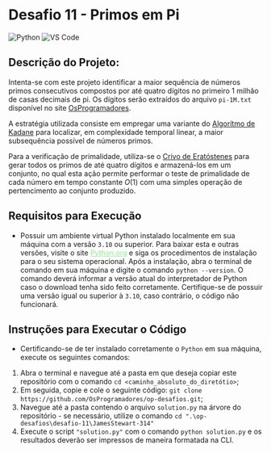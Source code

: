 # Desafio 11 - Primos em Pi
![Python](https://img.shields.io/badge/Python-512BD4?style=flat&logo=python&logoColor=yellow)
![VS Code](https://img.shields.io/badge/VScode-007ACC?style=flat&logo=visualstudiocode&logoColor=white)

## Descrição do Projeto:
Intenta-se com este projeto identificar a maior sequência de números primos consecutivos
compostos por até quatro dígitos no primeiro 1 milhão de casas decimais de pi. Os dígitos serão extraídos do arquivo `pi-1M.txt` disponível no site [OsProgramadores](https://osprogramadores.com/).

A estratégia utilizada consiste em empregar uma variante do
[Algorítmo de Kadane](https://pt.wikipedia.org/wiki/Sublista_cont%C3%ADgua_de_soma_m%C3%A1xima) para localizar, em complexidade
temporal linear, a maior subsequência possível de números primos.

Para a verificação de primalidade, utiliza-se o [Crivo de Eratóstenes](https://pt.wikipedia.org/wiki/Crivo_de_Erat%C3%B3stenes#:~:text=O%20Crivo%20de%20Erat%C3%B3stenes%20%C3%A9,Biblioteca%20de%20Alexandria%20desde%20247)
para gerar todos os primos de até quatro dígitos e armazená-los em um conjunto, no qual
esta ação permite performar o teste de primalidade de cada número em tempo constante
$O(1)$ com uma simples operação de pertencimento ao conjunto produzido.

## Requisitos para Execução
- Possuir um ambiente virtual Python instalado localmente em sua máquina com a
versão `3.10` ou superior.
    Para baixar esta e outras versões, visite o site
    <a target="_blank" href="https://www.python.org/downloads/" style="color: lightgreen">Python.org</a>
    e siga os procedimentos de instalação para o
    seu sistema operacional.
    Após a instalação, abra o terminal de comando em sua máquina e digite o comando
    `python --version`. O comando deverá informar a versão atual do interpretador de
    Python caso o download tenha sido feito corretamente. Certifique-se de possuir uma
    versão igual ou superior à `3.10`, caso contrário, o código não funcionará.

## Instruções para Executar o Código
- Certificando-se de ter instalado corretamente o `Python` em sua
máquina, execute os seguintes comandos:
1. Abra o terminal e navegue até a pasta em que deseja copiar este repositório com o comando `cd <caminho_absoluto_do_diretótio>`;
2. Em seguida, copie e cole o seguinte código: `git clone https://github.com/OsProgramadores/op-desafios.git`;
3. Navegue até a pasta contendo o arquivo `solution.py` na árvore do repositório - se necessário, utilize o comando `cd ".\op-desafios\desafio-11\JamesStewart-314"`
4. Execute o script `"solution.py"` com o comando `python solution.py`
e os resultados deverão ser impressos de maneira formatada na CLI.
